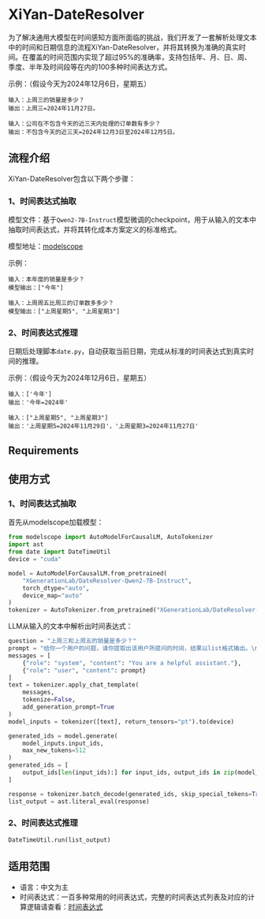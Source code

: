 # XiYan-DateResolver
为了解决通用大模型在时间感知方面所面临的挑战，我们开发了一套解析处理文本中的时间和日期信息的流程XiYan-DateResolver，并将其转换为准确的真实时间。在覆盖的时间范围内实现了超过95%的准确率，支持包括年、月、日、周、季度、半年及时间段等在内的100多种时间表达方式。

示例：（假设今天为2024年12月6日，星期五）

```text
输入：上周三的销量是多少？
输出：上周三=2024年11月27日。

输入：公司在不包含今天的近三天内处理的订单数有多少？
输出：不包含今天的近三天=2024年12月3日至2024年12月5日。
```

## 流程介绍

XiYan-DateResolver包含以下两个步骤：

### 1、时间表达式抽取

模型文件：基于`Qwen2-7B-Instruct`模型微调的checkpoint，用于从输入的文本中抽取时间表达式，并将其转化成本方案定义的标准格式。

模型地址：[modelscope](https://www.modelscope.cn/models/XGenerationLab/DateResolver-Qwen2-7B-Instruct)

示例：

```text
输入：本年度的销量是多少？
模型输出：["今年"]

输入：上周周五比周三的订单数多多少？
模型输出：["上周星期5", "上周星期3"]
```


### 2、时间表达式推理

日期后处理脚本`date.py`，自动获取当前日期，完成从标准的时间表达式到真实时间的推理。

示例：（假设今天为2024年12月6日，星期五）

```text
输入：['今年']
输出：'今年=2024年'

输入：["上周星期5", "上周星期3"]
输出：'上周星期5=2024年11月29日'，'上周星期3=2024年11月27日'
```

## Requirements


## 使用方式
### 1、时间表达式抽取

首先从modelscope加载模型：
```python
from modelscope import AutoModelForCausalLM, AutoTokenizer
import ast
from date import DateTimeUtil
device = "cuda"

model = AutoModelForCausalLM.from_pretrained(
    "XGenerationLab/DateResolver-Qwen2-7B-Instruct",
    torch_dtype="auto",
    device_map="auto"
)
tokenizer = AutoTokenizer.from_pretrained("XGenerationLab/DateResolver-Qwen2-7B-Instruct")
```

LLM从输入的文本中解析出时间表达式：

```python
question = "上周三和上周五的销量是多少？"
prompt = "给你一个用户的问题，请你提取出该用户所提问的时间，结果以list格式输出。\n\n【用户问题】{question}\n\n\n【回答】\n".format(question=question)
messages = [
    {"role": "system", "content": "You are a helpful assistant."},
    {"role": "user", "content": prompt}
]
text = tokenizer.apply_chat_template(
    messages,
    tokenize=False,
    add_generation_prompt=True
)
model_inputs = tokenizer([text], return_tensors="pt").to(device)

generated_ids = model.generate(
    model_inputs.input_ids,
    max_new_tokens=512
)
generated_ids = [
    output_ids[len(input_ids):] for input_ids, output_ids in zip(model_inputs.input_ids, generated_ids)
]

response = tokenizer.batch_decode(generated_ids, skip_special_tokens=True)[0]
list_output = ast.literal_eval(response)
```

### 2、时间表达式推理
```python
DateTimeUtil.run(list_output)
```

## 适用范围

+ 语言：中文为主
+ 时间表达式：一百多种常用的时间表达式，完整的时间表达式列表及对应的计算逻辑请查看：[时间表达式](https://github.com/XGenerationLab/XiYan-DateResolver/blob/main/%E6%97%B6%E9%97%B4%E8%A1%A8%E8%BE%BE%E5%BC%8F.xlsx)


